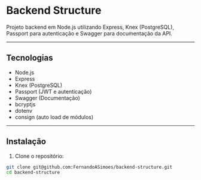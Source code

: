 # Backend Structure

Projeto backend em Node.js utilizando Express, Knex (PostgreSQL), Passport para autenticação e Swagger para documentação da API.

---

## Tecnologias

- Node.js
- Express
- Knex (PostgreSQL)
- Passport (JWT e autenticação)
- Swagger (Documentação)
- bcryptjs
- dotenv
- consign (auto load de módulos)

---

## Instalação

1. Clone o repositório:

```bash
git clone git@github.com:FernandoASimoes/backend-structure.git
cd backend-structure
